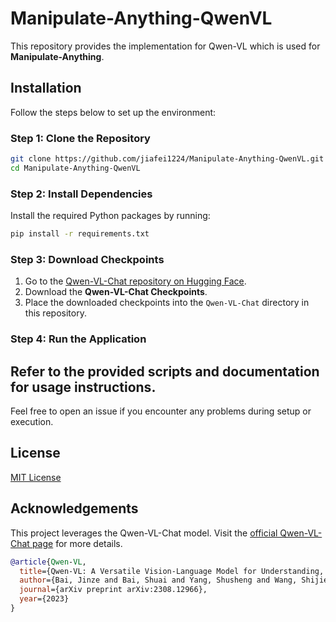 # Manipulate-Anything-QwenVL
This repository provides the implementation for Qwen-VL which is used for **Manipulate-Anything**.
## Installation
Follow the steps below to set up the environment:
### Step 1: Clone the Repository
```bash
git clone https://github.com/jiafei1224/Manipulate-Anything-QwenVL.git
cd Manipulate-Anything-QwenVL
```
### Step 2: Install Dependencies
Install the required Python packages by running:
```bash
pip install -r requirements.txt
```
### Step 3: Download Checkpoints
1. Go to the [Qwen-VL-Chat repository on Hugging Face](https://huggingface.co/Qwen/Qwen-VL-Chat/tree/main).
2. Download the **Qwen-VL-Chat Checkpoints**.
3. Place the downloaded checkpoints into the `Qwen-VL-Chat` directory in this repository.
### Step 4: Run the Application
Refer to the provided scripts and documentation for usage instructions.
---
Feel free to open an issue if you encounter any problems during setup or execution.
## License
[MIT License](LICENSE)
## Acknowledgements
This project leverages the Qwen-VL-Chat model. Visit the [official Qwen-VL-Chat page](https://huggingface.co/Qwen/Qwen-VL-Chat/tree/main) for more details.
```bibtex
@article{Qwen-VL,
  title={Qwen-VL: A Versatile Vision-Language Model for Understanding, Localization, Text Reading, and Beyond},
  author={Bai, Jinze and Bai, Shuai and Yang, Shusheng and Wang, Shijie and Tan, Sinan and Wang, Peng and Lin, Junyang and Zhou, Chang and Zhou, Jingren},
  journal={arXiv preprint arXiv:2308.12966},
  year={2023}
}
